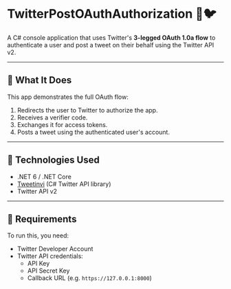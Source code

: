 # TwitterPostOAuthAuthorization 🔐🐦

A C# console application that uses Twitter's **3-legged OAuth 1.0a flow** to authenticate a user and post a tweet on their behalf using the Twitter API v2.

---

## 📌 What It Does

This app demonstrates the full OAuth flow:

1. Redirects the user to Twitter to authorize the app.
2. Receives a verifier code.
3. Exchanges it for access tokens.
4. Posts a tweet using the authenticated user's account.

---

## 🚀 Technologies Used

- .NET 6 / .NET Core
- [Tweetinvi](https://github.com/linvi/Tweetinvi) (C# Twitter API library)
- Twitter API v2

---

## 🔐 Requirements

To run this, you need:

- Twitter Developer Account
- Twitter API credentials:
  - API Key
  - API Secret Key
  - Callback URL (e.g. `https://127.0.0.1:8000`)


